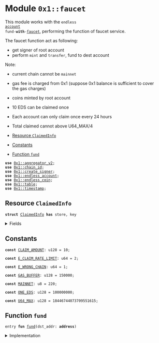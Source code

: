 
<a id="0x1_faucet"></a>

# Module `0x1::faucet`

This module works with the <code>endless <a href="account.md#0x1_account">account</a> fund-<b>with</b>-<a href="faucet.md#0x1_faucet">faucet</a></code>, performing the function of faucet service.

The faucet function act as following:
- get signer of root account
- perform <code>mint</code> and <code>transfer</code>, fund to dest account

Note:
- current chain cannot be <code>mainnet</code>
- gas fee is charged from 0x1 (suppose 0x1 balance is sufficient to cover the gas charges)
- coins minted by root account
- 10 EDS can be claimed once
- Each account can only claim once every 24 hours
- Total claimed cannot above U64_MAX/4


-  [Resource `ClaimedInfo`](#0x1_faucet_ClaimedInfo)
-  [Constants](#@Constants_0)
-  [Function `fund`](#0x1_faucet_fund)


<pre><code><b>use</b> <a href="aggregator_v2.md#0x1_aggregator_v2">0x1::aggregator_v2</a>;
<b>use</b> <a href="chain_id.md#0x1_chain_id">0x1::chain_id</a>;
<b>use</b> <a href="create_signer.md#0x1_create_signer">0x1::create_signer</a>;
<b>use</b> <a href="endless_account.md#0x1_endless_account">0x1::endless_account</a>;
<b>use</b> <a href="endless_coin.md#0x1_endless_coin">0x1::endless_coin</a>;
<b>use</b> <a href="../../endless-stdlib/doc/table.md#0x1_table">0x1::table</a>;
<b>use</b> <a href="timestamp.md#0x1_timestamp">0x1::timestamp</a>;
</code></pre>



<a id="0x1_faucet_ClaimedInfo"></a>

## Resource `ClaimedInfo`



<pre><code><b>struct</b> <a href="faucet.md#0x1_faucet_ClaimedInfo">ClaimedInfo</a> <b>has</b> store, key
</code></pre>



<details>
<summary>Fields</summary>


<dl>
<dt>
<code>claimed_accounts: <a href="../../endless-stdlib/doc/table.md#0x1_table_Table">table::Table</a>&lt;<b>address</b>, u64&gt;</code>
</dt>
<dd>

</dd>
<dt>
<code>total_claimed: <a href="aggregator_v2.md#0x1_aggregator_v2_Aggregator">aggregator_v2::Aggregator</a>&lt;u128&gt;</code>
</dt>
<dd>

</dd>
</dl>


</details>

<a id="@Constants_0"></a>

## Constants


<a id="0x1_faucet_CLAIM_AMOUNT"></a>



<pre><code><b>const</b> <a href="faucet.md#0x1_faucet_CLAIM_AMOUNT">CLAIM_AMOUNT</a>: u128 = 10;
</code></pre>



<a id="0x1_faucet_E_CLAIM_RATE_LIMIT"></a>



<pre><code><b>const</b> <a href="faucet.md#0x1_faucet_E_CLAIM_RATE_LIMIT">E_CLAIM_RATE_LIMIT</a>: u64 = 2;
</code></pre>



<a id="0x1_faucet_E_WRONG_CHAIN"></a>



<pre><code><b>const</b> <a href="faucet.md#0x1_faucet_E_WRONG_CHAIN">E_WRONG_CHAIN</a>: u64 = 1;
</code></pre>



<a id="0x1_faucet_GAS_BUFFER"></a>



<pre><code><b>const</b> <a href="faucet.md#0x1_faucet_GAS_BUFFER">GAS_BUFFER</a>: u128 = 150000;
</code></pre>



<a id="0x1_faucet_MAINNET"></a>



<pre><code><b>const</b> <a href="faucet.md#0x1_faucet_MAINNET">MAINNET</a>: u8 = 220;
</code></pre>



<a id="0x1_faucet_ONE_EDS"></a>



<pre><code><b>const</b> <a href="faucet.md#0x1_faucet_ONE_EDS">ONE_EDS</a>: u128 = 100000000;
</code></pre>



<a id="0x1_faucet_U64_MAX"></a>



<pre><code><b>const</b> <a href="faucet.md#0x1_faucet_U64_MAX">U64_MAX</a>: u128 = 18446744073709551615;
</code></pre>



<a id="0x1_faucet_fund"></a>

## Function `fund`



<pre><code>entry <b>fun</b> <a href="faucet.md#0x1_faucet_fund">fund</a>(dst_addr: <b>address</b>)
</code></pre>



<details>
<summary>Implementation</summary>


<pre><code>entry sponsored <b>fun</b> <a href="faucet.md#0x1_faucet_fund">fund</a>(dst_addr: <b>address</b>) <b>acquires</b> <a href="faucet.md#0x1_faucet_ClaimedInfo">ClaimedInfo</a> {
    // Cannot <b>apply</b> <b>to</b> mainnet
    <b>assert</b>!(<a href="chain_id.md#0x1_chain_id_get">chain_id::get</a>() != <a href="faucet.md#0x1_faucet_MAINNET">MAINNET</a>, <a href="faucet.md#0x1_faucet_E_WRONG_CHAIN">E_WRONG_CHAIN</a>);

    // create <a href="../../endless-stdlib/doc/table.md#0x1_table">table</a> <b>if</b> not exist
    <b>if</b> (!<b>exists</b>&lt;<a href="faucet.md#0x1_faucet_ClaimedInfo">ClaimedInfo</a>&gt;(@endless_framework)) {
        <b>let</b> framework = <a href="create_signer.md#0x1_create_signer">create_signer</a>(@endless_framework);
        <b>move_to</b>(&framework, <a href="faucet.md#0x1_faucet_ClaimedInfo">ClaimedInfo</a> {
            claimed_accounts: <a href="../../endless-stdlib/doc/table.md#0x1_table_new">table::new</a>(),
            total_claimed: <a href="aggregator_v2.md#0x1_aggregator_v2_create_aggregator">aggregator_v2::create_aggregator</a>&lt;u128&gt;(<a href="faucet.md#0x1_faucet_U64_MAX">U64_MAX</a> / 4),
        });
    };

    <b>let</b> claimed = <b>borrow_global</b>&lt;<a href="faucet.md#0x1_faucet_ClaimedInfo">ClaimedInfo</a>&gt;(@endless_framework);
    <b>if</b> (<a href="../../endless-stdlib/doc/table.md#0x1_table_contains">table::contains</a>(&claimed.claimed_accounts, dst_addr)) {
        <b>let</b> claimed_timestamp = <a href="../../endless-stdlib/doc/table.md#0x1_table_borrow">table::borrow</a>(&claimed.claimed_accounts, dst_addr);
        <b>assert</b>!((<a href="timestamp.md#0x1_timestamp_now_seconds">timestamp::now_seconds</a>() - *claimed_timestamp) &gt; 24 * 3600, <a href="faucet.md#0x1_faucet_E_CLAIM_RATE_LIMIT">E_CLAIM_RATE_LIMIT</a>);
    };

    <b>let</b> fund_vein = <a href="faucet.md#0x1_faucet_CLAIM_AMOUNT">CLAIM_AMOUNT</a> * <a href="faucet.md#0x1_faucet_ONE_EDS">ONE_EDS</a>;
    <b>let</b> minter = <a href="create_signer.md#0x1_create_signer">create_signer</a>(@0x49dad7);

    // mint gas for 0x1, <b>to</b> cover gas fee
    <a href="endless_coin.md#0x1_endless_coin_mint">endless_coin::mint</a>(&minter, @endless_framework, <a href="faucet.md#0x1_faucet_GAS_BUFFER">GAS_BUFFER</a>);
    // mint and transfer, create funded <a href="account.md#0x1_account">account</a> on chain
    <a href="endless_coin.md#0x1_endless_coin_mint">endless_coin::mint</a>(&minter, @0x49dad7, fund_vein);
    <a href="endless_account.md#0x1_endless_account_transfer">endless_account::transfer</a>(&minter, dst_addr, fund_vein);

    <b>let</b> claimed_table = <b>borrow_global_mut</b>&lt;<a href="faucet.md#0x1_faucet_ClaimedInfo">ClaimedInfo</a>&gt;(@endless_framework);
    <a href="../../endless-stdlib/doc/table.md#0x1_table_upsert">table::upsert</a>(&<b>mut</b> claimed_table.claimed_accounts, dst_addr, <a href="timestamp.md#0x1_timestamp_now_seconds">timestamp::now_seconds</a>());
    <a href="aggregator_v2.md#0x1_aggregator_v2_add">aggregator_v2::add</a>(&<b>mut</b> claimed_table.total_claimed, <a href="faucet.md#0x1_faucet_CLAIM_AMOUNT">CLAIM_AMOUNT</a>);
}
</code></pre>



</details>


[move-book]: https://endless.dev/move/book/SUMMARY

